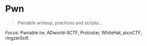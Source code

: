 # Pwn

>Pwnable writeup, practices and scripts...

*Focus:* Pwnable.tw, ADworld-XCTF, Protostar, WhiteHat, picoCTF, ringzer0ctf.
